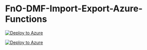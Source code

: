 # FnO-DMF-Import-Export-Azure-Functions
[![Deploy to Azure](http://azuredeploy.net/deploybutton.png)](https://azuredeploy.net/)


[![Deploy to Azure](http://azuredeploy.net/deploybutton.png)](https://portal.azure.com/#create/Microsoft.Template/uri/https%3A%2F%2Fraw.githubusercontent.com%2Fremixod%2FFnO-DMF-Import-Export-Azure-Functions%2Fmaster%2Ftemplate.json)

